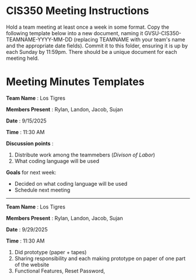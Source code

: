 # CIS350 Meeting Instructions

Hold a team meeting at least once a week in some format. Copy the following template below into a new document, naming it GVSU-CIS350-TEAMNAME-YYYY-MM-DD (replacing TEAMNAME with your team's name and the appropriate date fields). Commit it to this folder, ensuring it is up by each Sunday by 11:59pm. There should be a unique document for each meeting held.


# Meeting Minutes Templates

**Team Name** : Los Tigres 

**Members Present** : Rylan, Landon, Jacob, Sujan

**Date** : 9/15/2025

**Time** : 11:30 AM

**Discussion points** : 

1. Distribute work among the teammebers (*Divison of Labor*)
2. What coding language will be used

**Goals** for next week:

* Decided on what coding language will be used
* Schedule next meeting

------------
**Team Name** : Los Tigres 

**Members Present** : Rylan, Landon, Jacob, Sujan

**Date** : 9/29/2025

**Time** : 11:30 AM

1. Did prototype (paper + tapes)
2. Sharing responsibility and each making prototype on paper of one part of the website
3. Functional Features, Reset Password,




